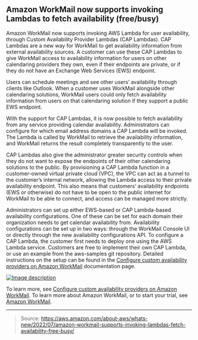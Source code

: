 ## Amazon WorkMail now supports invoking Lambdas to fetch availability (free/busy)

Amazon WorkMail now supports invoking AWS Lambda for user availability, through Custom Availability Provider Lambdas (CAP Lambdas). CAP Lambdas are a new way for WorkMail to get availability information from external availability sources. A customer can use these CAP Lambdas to give WorkMail access to availability information for users on other calendaring providers they own, even if their endpoints are private, or if they do not have an Exchange Web Services (EWS) endpoint.

Users can schedule meetings and see other users’ availability through clients like Outlook. When a customer uses WorkMail alongside other calendaring solutions, WorkMail users could only fetch availability information from users on that calendaring solution if they support a public EWS endpoint.

With the support for CAP Lambdas, it is now possible to fetch availability from any service providing calendar availability. Administrators can configure for which email address domains a CAP Lambda will be invoked. The Lambda is called by WorkMail to retrieve the availability information, and WorkMail returns the result completely transparently to the user.

CAP Lambdas also give the administrator greater security controls when they do not want to expose the endpoints of their other calendaring solutions to the public. By provisioning a CAP Lambda function in a customer-owned virtual private cloud (VPC), the VPC can act as a tunnel to the customer’s internal network, allowing the Lambda access to their private availability endpoint. This also means that customers’ availability endpoints (EWS or otherwise) do not have to be open to the public internet for WorkMail to be able to connect, and access can be managed more strictly.

Administrators can set up either EWS-based or CAP Lambda-based availability configurations. One of these can be set for each domain their organization needs to get calendar availability from. Availability configurations can be set up in two ways: through the WorkMail Console UI or directly through the new availability configurations API. To configure a CAP Lambda, the customer first needs to deploy one using the AWS Lambda service. Customers are free to implement their own CAP Lambda, or use an example from the aws-samples git repository. Detailed instructions on the setup can be found in the [Configure custom availability providers on Amazon WorkMail](https://docs.aws.amazon.com/workmail/latest/adminguide/enable_interop_wm.html#Configuring_CAP) documentation page.

[![Image description](https://dev-to-uploads.s3.amazonaws.com/uploads/articles/r71m2wk06x3ib803b96l.png)](https://serverspace.io/ref/466650)

To learn more, see [Configure custom availability providers on Amazon WorkMail](https://docs.aws.amazon.com/workmail/latest/adminguide/enable_interop_wm.html#Configuring_CAP). To learn more about Amazon WorkMail, or to start your trial, see [Amazon WorkMail](https://aws.amazon.com/workmail/).

---

> Source: https://aws.amazon.com/about-aws/whats-new/2022/07/amazon-workmail-supports-invoking-lambdas-fetch-availability-free-busy/